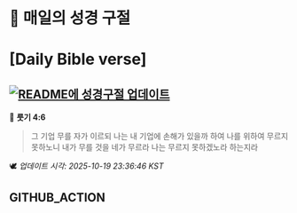 # 🙏 매일의 성경 구절
# [Daily Bible verse]
## [![README에 성경구절 업데이트](https://github.com/DONGSUKA/first_test/actions/workflows/update-readme-bible.yml/badge.svg)](https://github.com/DONGSUKA/first_test/actions/workflows/update-readme-bible.yml)
<!-- START_BIBLE_VERSE -->
📖 **룻기 4:6**
> 그 기업 무를 자가 이르되 나는 내 기업에 손해가 있을까 하여 나를 위하여 무르지 못하노니 내가 무를 것을 네가 무르라 나는 무르지 못하겠노라 하는지라

🕊️ _업데이트 시각: 2025-10-19 23:36:46 KST_
  <!-- END_BIBLE_VERSE -->
## GITHUB_ACTION
